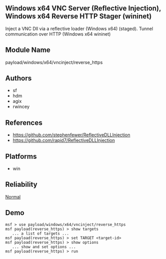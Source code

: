 ## Windows x64 VNC Server (Reflective Injection), Windows x64 Reverse HTTP Stager (wininet)

Inject a VNC Dll via a reflective loader (Windows x64) 
(staged). Tunnel communication over HTTP (Windows x64 
wininet)


## Module Name
payload/windows/x64/vncinject/reverse_https

## Authors
* sf
* hdm
* agix
* rwincey


## References
* https://github.com/stephenfewer/ReflectiveDLLInjection
* https://github.com/rapid7/ReflectiveDLLInjection




## Platforms
* win

## Reliability
[Normal](https://github.com/rapid7/metasploit-framework/wiki/Exploit-Ranking)

## Demo

```
msf > use payload/windows/x64/vncinject/reverse_https
msf payload(reverse_https) > show targets
   ... a list of targets ...
msf payload(reverse_https) > set TARGET <target-id>
msf payload(reverse_https) > show options
   ... show and set options ...
msf payload(reverse_https) > run
```
    
    